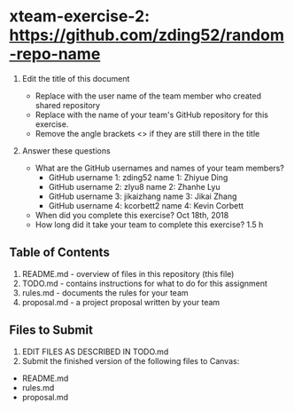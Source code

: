 # xteam-exercise-2: https://github.com/zding52/random-repo-name

1. Edit the title of this document
   * Replace <UserName> with the user name of the team member who created shared repository
   * Replace <GitHubRepositoryName> with the name of your team's GitHub repository for this exercise.
   * Remove the angle brackets <> if they are still there in the title

2. Answer these questions
   * What are the GitHub usernames and names of your team members?
       * GitHub username 1: zding52      name 1: Zhiyue Ding
       * GitHub username 2: zlyu8        name 2: Zhanhe Lyu 
       * GitHub username 3: jikaizhang   name 3: Jikai Zhang
       * GitHub username 4: kcorbett2    name 4: Kevin Corbett
   * When did you complete this exercise?
       Oct 18th, 2018
   * How long did it take your team to complete this exercise? 
       1.5 h

## Table of Contents

1. README.md - overview of files in this repository (this file)
2. TODO.md - contains instructions for what to do for this assignment
3. rules.md - documents the rules for your team
4. proposal.md - a project proposal written by your team

## Files to Submit

1. EDIT FILES AS DESCRIBED IN TODO.md
2. Submit the finished version of the following files to Canvas:

* README.md
* rules.md
* proposal.md
